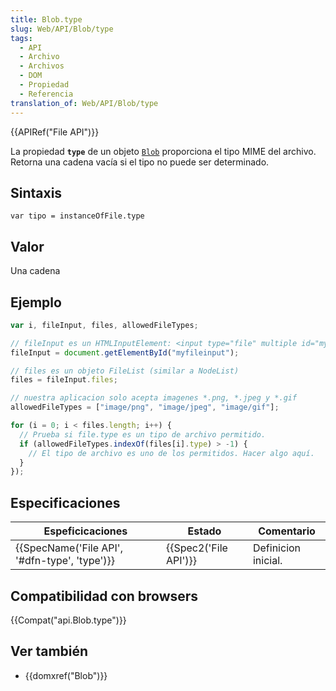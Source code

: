 ```yaml
---
title: Blob.type
slug: Web/API/Blob/type
tags:
  - API
  - Archivo
  - Archivos
  - DOM
  - Propiedad
  - Referencia
translation_of: Web/API/Blob/type
---
```

{{APIRef("File API")}}

La propiedad **`type`** de un objeto [`Blob`](/en-US/docs/Web/API/Blob) proporciona el tipo MIME del archivo. Retorna una cadena vacía si el tipo no puede ser determinado.

## Sintaxis

```
var tipo = instanceOfFile.type
```

## Valor

Una cadena

## Ejemplo

```js
var i, fileInput, files, allowedFileTypes;

// fileInput es un HTMLInputElement: <input type="file" multiple id="myfileinput">
fileInput = document.getElementById("myfileinput");

// files es un objeto FileList (similar a NodeList)
files = fileInput.files;

// nuestra aplicacion solo acepta imagenes *.png, *.jpeg y *.gif
allowedFileTypes = ["image/png", "image/jpeg", "image/gif"];

for (i = 0; i < files.length; i++) {
  // Prueba si file.type es un tipo de archivo permitido.
  if (allowedFileTypes.indexOf(files[i].type) > -1) {
    // El tipo de archivo es uno de los permitidos. Hacer algo aquí.
  }
});
```

## Especificaciones

| Espeficicaciones                                             | Estado                       | Comentario          |
| ------------------------------------------------------------ | ---------------------------- | ------------------- |
| {{SpecName('File API', '#dfn-type', 'type')}} | {{Spec2('File API')}} | Definicion inicial. |

## Compatibilidad con browsers

{{Compat("api.Blob.type")}}

## Ver también

- {{domxref("Blob")}}
